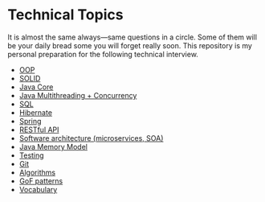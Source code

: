 # Technical Topics

It is almost the same always—same questions in a circle. Some of them will be your daily bread some you will forget
really soon. This repository is my personal preparation for the following technical interview.

- [OOP](./oop/README.md)
- [SOLID](./solid/README.md)
- [Java Core](./java_core/README.md)
- [Java Multithreading + Concurrency](./java_multithreading_+_concurrency/README.md)
- [SQL](./sql/README.md)
- [Hibernate](./hibernate/README.md)
- [Spring](./spring/README.md)
- [RESTful API](./restful_api/README.md)
- [Software architecture (microservices, SOA)]()
- [Java Memory Model](./java_memory_model/README.md)
- [Testing](./testing/README.md)
- [Git](./git/README.md)
- [Algorithms](./algorithms/README.md)
- [GoF patterns](./gof_patterns/README.md) 
- [Vocabulary](./vocabulary/README.md)
